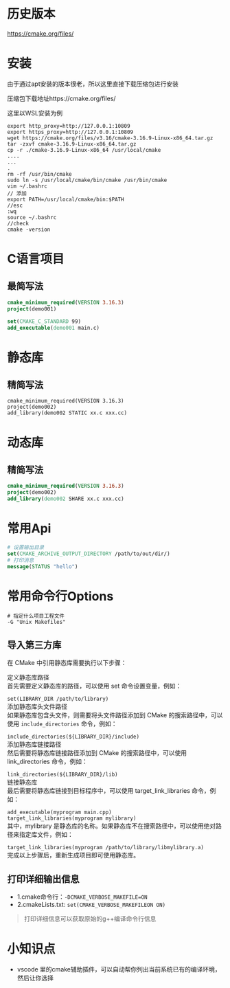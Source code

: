 # 历史版本
https://cmake.org/files/
# 安装
由于通过apt安装的版本很老，所以这里直接下载压缩包进行安装

压缩包下载地址https://cmake.org/files/

这里以WSL安装为例
```
export http_proxy=http://127.0.0.1:10809
export https_proxy=http://127.0.0.1:10809
wget https://cmake.org/files/v3.16/cmake-3.16.9-Linux-x86_64.tar.gz
tar -zxvf cmake-3.16.9-Linux-x86_64.tar.gz
cp -r ./cmake-3.16.9-Linux-x86_64 /usr/local/cmake
....
...
.
rm -rf /usr/bin/cmake
sudo ln -s /usr/local/cmake/bin/cmake /usr/bin/cmake
vim ~/.bashrc 
// 添加
export PATH=/usr/local/cmake/bin:$PATH
//esc
:wq
source ~/.bashrc
//check
cmake -version

```
# C语言项目
## 最简写法
```cmake
cmake_minimum_required(VERSION 3.16.3)
project(demo001)

set(CMAKE_C_STANDARD 99)
add_executable(demo001 main.c)
```
# 静态库
## 精简写法
```
cmake_minimum_required(VERSION 3.16.3)
project(demo002)
add_library(demo002 STATIC xx.c xxx.cc)
```
# 动态库
## 精简写法
```cmake
cmake_minimum_required(VERSION 3.16.3)
project(demo002)
add_library(demo002 SHARE xx.c xxx.cc)
```

# 常用Api
```cmake
# 设置输出目录
set(CMAKE_ARCHIVE_OUTPUT_DIRECTORY /path/to/out/dir/)
# 打印消息
message(STATUS "hello")
```
# 常用命令行Options
```
# 指定什么项目工程文件
-G "Unix Makefiles"
```
## 导入第三方库
在 CMake 中引用静态库需要执行以下步骤：  
  
定义静态库路径  
首先需要定义静态库的路径，可以使用 set 命令设置变量，例如：  
  
`set(LIBRARY_DIR /path/to/library)`  
添加静态库头文件路径  
如果静态库包含头文件，则需要将头文件路径添加到 CMake 的搜索路径中，可以使用 `include_directories` 命令，例如：   
  
`include_directories(${LIBRARY_DIR}/include)`  
添加静态库链接路径  
然后需要将静态库链接路径添加到 CMake 的搜索路径中，可以使用 link_directories 命令，例如：  
  
`link_directories(${LIBRARY_DIR}/lib)`  
链接静态库  
最后需要将静态库链接到目标程序中，可以使用 target_link_libraries 命令，例如：  
  
`add_executable(myprogram main.cpp)`  
`target_link_libraries(myprogram mylibrary)`  
其中，mylibrary 是静态库的名称。如果静态库不在搜索路径中，可以使用绝对路径来指定库文件，例如：  
  
`target_link_libraries(myprogram /path/to/library/libmylibrary.a)`  
完成以上步骤后，重新生成项目即可使用静态库。  

## 打印详细输出信息
- 1.cmake命令行：`-DCMAKE_VERBOSE_MAKEFILE=ON`
- 2.cmakeLists.txt: `set(CMAKE_VERBOSE_MAKEFILEON ON)`
> 打印详细信息可以获取原始的g++编译命令行信息
# 小知识点
- vscode 里的cmake辅助插件，可以自动帮你列出当前系统已有的编译环境，然后让你选择  
